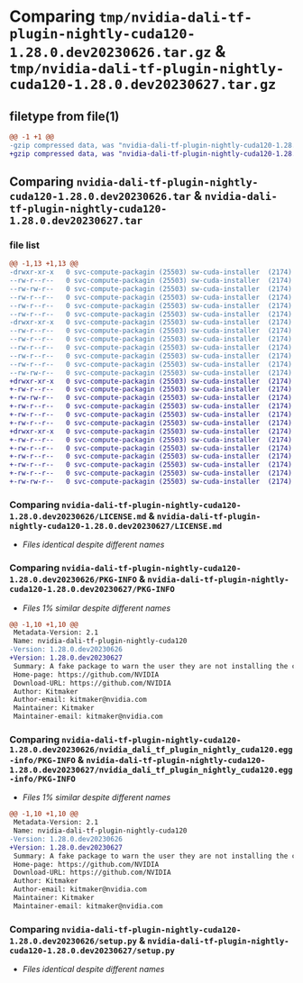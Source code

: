 # Comparing `tmp/nvidia-dali-tf-plugin-nightly-cuda120-1.28.0.dev20230626.tar.gz` & `tmp/nvidia-dali-tf-plugin-nightly-cuda120-1.28.0.dev20230627.tar.gz`

## filetype from file(1)

```diff
@@ -1 +1 @@
-gzip compressed data, was "nvidia-dali-tf-plugin-nightly-cuda120-1.28.0.dev20230626.tar", last modified: Mon Jun 26 14:23:30 2023, max compression
+gzip compressed data, was "nvidia-dali-tf-plugin-nightly-cuda120-1.28.0.dev20230627.tar", last modified: Wed Jun 28 07:03:42 2023, max compression
```

## Comparing `nvidia-dali-tf-plugin-nightly-cuda120-1.28.0.dev20230626.tar` & `nvidia-dali-tf-plugin-nightly-cuda120-1.28.0.dev20230627.tar`

### file list

```diff
@@ -1,13 +1,13 @@
-drwxr-xr-x   0 svc-compute-packagin (25503) sw-cuda-installer  (2174)        0 2023-06-26 14:23:30.530186 nvidia-dali-tf-plugin-nightly-cuda120-1.28.0.dev20230626/
--rw-r--r--   0 svc-compute-packagin (25503) sw-cuda-installer  (2174)      469 2023-06-26 14:23:30.000000 nvidia-dali-tf-plugin-nightly-cuda120-1.28.0.dev20230626/ERROR.txt
--rw-rw-r--   0 svc-compute-packagin (25503) sw-cuda-installer  (2174)    11336 2023-06-14 04:38:44.000000 nvidia-dali-tf-plugin-nightly-cuda120-1.28.0.dev20230626/LICENSE.md
--rw-r--r--   0 svc-compute-packagin (25503) sw-cuda-installer  (2174)       37 2023-06-26 14:23:30.000000 nvidia-dali-tf-plugin-nightly-cuda120-1.28.0.dev20230626/PACKAGE_NAME
--rw-r--r--   0 svc-compute-packagin (25503) sw-cuda-installer  (2174)     1708 2023-06-26 14:23:30.530186 nvidia-dali-tf-plugin-nightly-cuda120-1.28.0.dev20230626/PKG-INFO
--rw-r--r--   0 svc-compute-packagin (25503) sw-cuda-installer  (2174)      316 2023-06-26 14:23:30.000000 nvidia-dali-tf-plugin-nightly-cuda120-1.28.0.dev20230626/README.rst
-drwxr-xr-x   0 svc-compute-packagin (25503) sw-cuda-installer  (2174)        0 2023-06-26 14:23:30.530186 nvidia-dali-tf-plugin-nightly-cuda120-1.28.0.dev20230626/nvidia_dali_tf_plugin_nightly_cuda120.egg-info/
--rw-r--r--   0 svc-compute-packagin (25503) sw-cuda-installer  (2174)     1708 2023-06-26 14:23:30.000000 nvidia-dali-tf-plugin-nightly-cuda120-1.28.0.dev20230626/nvidia_dali_tf_plugin_nightly_cuda120.egg-info/PKG-INFO
--rw-r--r--   0 svc-compute-packagin (25503) sw-cuda-installer  (2174)      297 2023-06-26 14:23:30.000000 nvidia-dali-tf-plugin-nightly-cuda120-1.28.0.dev20230626/nvidia_dali_tf_plugin_nightly_cuda120.egg-info/SOURCES.txt
--rw-r--r--   0 svc-compute-packagin (25503) sw-cuda-installer  (2174)        1 2023-06-26 14:23:30.000000 nvidia-dali-tf-plugin-nightly-cuda120-1.28.0.dev20230626/nvidia_dali_tf_plugin_nightly_cuda120.egg-info/dependency_links.txt
--rw-r--r--   0 svc-compute-packagin (25503) sw-cuda-installer  (2174)       22 2023-06-26 14:23:30.000000 nvidia-dali-tf-plugin-nightly-cuda120-1.28.0.dev20230626/nvidia_dali_tf_plugin_nightly_cuda120.egg-info/top_level.txt
--rw-r--r--   0 svc-compute-packagin (25503) sw-cuda-installer  (2174)       38 2023-06-26 14:23:30.530186 nvidia-dali-tf-plugin-nightly-cuda120-1.28.0.dev20230626/setup.cfg
--rw-rw-r--   0 svc-compute-packagin (25503) sw-cuda-installer  (2174)     4560 2023-06-14 04:38:44.000000 nvidia-dali-tf-plugin-nightly-cuda120-1.28.0.dev20230626/setup.py
+drwxr-xr-x   0 svc-compute-packagin (25503) sw-cuda-installer  (2174)        0 2023-06-28 07:03:42.158458 nvidia-dali-tf-plugin-nightly-cuda120-1.28.0.dev20230627/
+-rw-r--r--   0 svc-compute-packagin (25503) sw-cuda-installer  (2174)      469 2023-06-28 07:03:42.000000 nvidia-dali-tf-plugin-nightly-cuda120-1.28.0.dev20230627/ERROR.txt
+-rw-rw-r--   0 svc-compute-packagin (25503) sw-cuda-installer  (2174)    11336 2023-06-14 04:38:44.000000 nvidia-dali-tf-plugin-nightly-cuda120-1.28.0.dev20230627/LICENSE.md
+-rw-r--r--   0 svc-compute-packagin (25503) sw-cuda-installer  (2174)       37 2023-06-28 07:03:42.000000 nvidia-dali-tf-plugin-nightly-cuda120-1.28.0.dev20230627/PACKAGE_NAME
+-rw-r--r--   0 svc-compute-packagin (25503) sw-cuda-installer  (2174)     1708 2023-06-28 07:03:42.158458 nvidia-dali-tf-plugin-nightly-cuda120-1.28.0.dev20230627/PKG-INFO
+-rw-r--r--   0 svc-compute-packagin (25503) sw-cuda-installer  (2174)      316 2023-06-28 07:03:42.000000 nvidia-dali-tf-plugin-nightly-cuda120-1.28.0.dev20230627/README.rst
+drwxr-xr-x   0 svc-compute-packagin (25503) sw-cuda-installer  (2174)        0 2023-06-28 07:03:42.158458 nvidia-dali-tf-plugin-nightly-cuda120-1.28.0.dev20230627/nvidia_dali_tf_plugin_nightly_cuda120.egg-info/
+-rw-r--r--   0 svc-compute-packagin (25503) sw-cuda-installer  (2174)     1708 2023-06-28 07:03:42.000000 nvidia-dali-tf-plugin-nightly-cuda120-1.28.0.dev20230627/nvidia_dali_tf_plugin_nightly_cuda120.egg-info/PKG-INFO
+-rw-r--r--   0 svc-compute-packagin (25503) sw-cuda-installer  (2174)      297 2023-06-28 07:03:42.000000 nvidia-dali-tf-plugin-nightly-cuda120-1.28.0.dev20230627/nvidia_dali_tf_plugin_nightly_cuda120.egg-info/SOURCES.txt
+-rw-r--r--   0 svc-compute-packagin (25503) sw-cuda-installer  (2174)        1 2023-06-28 07:03:42.000000 nvidia-dali-tf-plugin-nightly-cuda120-1.28.0.dev20230627/nvidia_dali_tf_plugin_nightly_cuda120.egg-info/dependency_links.txt
+-rw-r--r--   0 svc-compute-packagin (25503) sw-cuda-installer  (2174)       22 2023-06-28 07:03:42.000000 nvidia-dali-tf-plugin-nightly-cuda120-1.28.0.dev20230627/nvidia_dali_tf_plugin_nightly_cuda120.egg-info/top_level.txt
+-rw-r--r--   0 svc-compute-packagin (25503) sw-cuda-installer  (2174)       38 2023-06-28 07:03:42.162458 nvidia-dali-tf-plugin-nightly-cuda120-1.28.0.dev20230627/setup.cfg
+-rw-rw-r--   0 svc-compute-packagin (25503) sw-cuda-installer  (2174)     4560 2023-06-14 04:38:44.000000 nvidia-dali-tf-plugin-nightly-cuda120-1.28.0.dev20230627/setup.py
```

### Comparing `nvidia-dali-tf-plugin-nightly-cuda120-1.28.0.dev20230626/LICENSE.md` & `nvidia-dali-tf-plugin-nightly-cuda120-1.28.0.dev20230627/LICENSE.md`

 * *Files identical despite different names*

### Comparing `nvidia-dali-tf-plugin-nightly-cuda120-1.28.0.dev20230626/PKG-INFO` & `nvidia-dali-tf-plugin-nightly-cuda120-1.28.0.dev20230627/PKG-INFO`

 * *Files 1% similar despite different names*

```diff
@@ -1,10 +1,10 @@
 Metadata-Version: 2.1
 Name: nvidia-dali-tf-plugin-nightly-cuda120
-Version: 1.28.0.dev20230626
+Version: 1.28.0.dev20230627
 Summary: A fake package to warn the user they are not installing the correct package.
 Home-page: https://github.com/NVIDIA
 Download-URL: https://github.com/NVIDIA
 Author: Kitmaker
 Author-email: kitmaker@nvidia.com
 Maintainer: Kitmaker
 Maintainer-email: kitmaker@nvidia.com
```

### Comparing `nvidia-dali-tf-plugin-nightly-cuda120-1.28.0.dev20230626/nvidia_dali_tf_plugin_nightly_cuda120.egg-info/PKG-INFO` & `nvidia-dali-tf-plugin-nightly-cuda120-1.28.0.dev20230627/nvidia_dali_tf_plugin_nightly_cuda120.egg-info/PKG-INFO`

 * *Files 1% similar despite different names*

```diff
@@ -1,10 +1,10 @@
 Metadata-Version: 2.1
 Name: nvidia-dali-tf-plugin-nightly-cuda120
-Version: 1.28.0.dev20230626
+Version: 1.28.0.dev20230627
 Summary: A fake package to warn the user they are not installing the correct package.
 Home-page: https://github.com/NVIDIA
 Download-URL: https://github.com/NVIDIA
 Author: Kitmaker
 Author-email: kitmaker@nvidia.com
 Maintainer: Kitmaker
 Maintainer-email: kitmaker@nvidia.com
```

### Comparing `nvidia-dali-tf-plugin-nightly-cuda120-1.28.0.dev20230626/setup.py` & `nvidia-dali-tf-plugin-nightly-cuda120-1.28.0.dev20230627/setup.py`

 * *Files identical despite different names*

